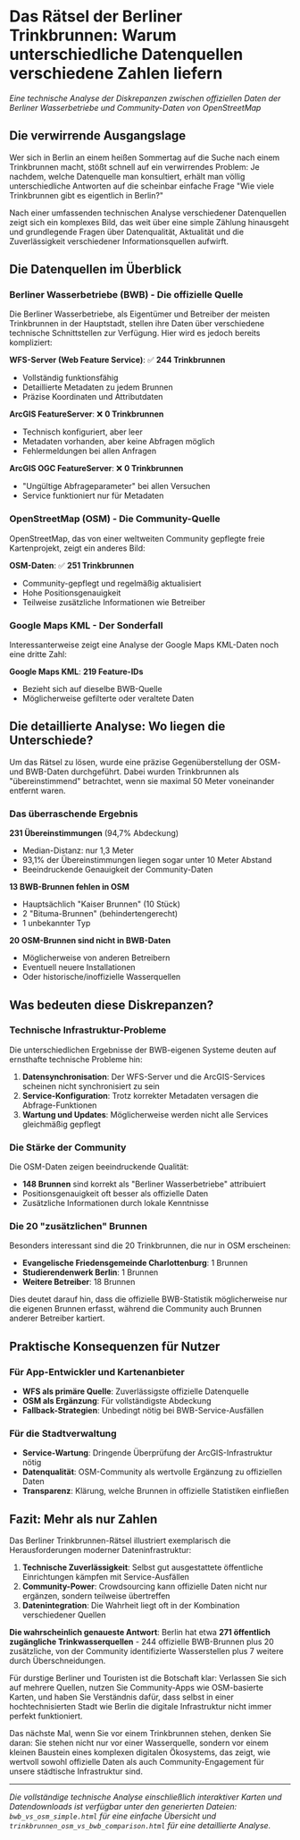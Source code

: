 # Das Rätsel der Berliner Trinkbrunnen: Warum unterschiedliche Datenquellen verschiedene Zahlen liefern

*Eine technische Analyse der Diskrepanzen zwischen offiziellen Daten der Berliner Wasserbetriebe und Community-Daten von OpenStreetMap*

## Die verwirrende Ausgangslage

Wer sich in Berlin an einem heißen Sommertag auf die Suche nach einem Trinkbrunnen macht, stößt schnell auf ein verwirrendes Problem: Je nachdem, welche Datenquelle man konsultiert, erhält man völlig unterschiedliche Antworten auf die scheinbar einfache Frage "Wie viele Trinkbrunnen gibt es eigentlich in Berlin?"

Nach einer umfassenden technischen Analyse verschiedener Datenquellen zeigt sich ein komplexes Bild, das weit über eine simple Zählung hinausgeht und grundlegende Fragen über Datenqualität, Aktualität und die Zuverlässigkeit verschiedener Informationsquellen aufwirft.

## Die Datenquellen im Überblick

### Berliner Wasserbetriebe (BWB) - Die offizielle Quelle

Die Berliner Wasserbetriebe, als Eigentümer und Betreiber der meisten Trinkbrunnen in der Hauptstadt, stellen ihre Daten über verschiedene technische Schnittstellen zur Verfügung. Hier wird es jedoch bereits kompliziert:

**WFS-Server (Web Feature Service)**: ✅ **244 Trinkbrunnen**
- Vollständig funktionsfähig
- Detaillierte Metadaten zu jedem Brunnen
- Präzise Koordinaten und Attributdaten

**ArcGIS FeatureServer**: ❌ **0 Trinkbrunnen**
- Technisch konfiguriert, aber leer
- Metadaten vorhanden, aber keine Abfragen möglich
- Fehlermeldungen bei allen Anfragen

**ArcGIS OGC FeatureServer**: ❌ **0 Trinkbrunnen**
- "Ungültige Abfrageparameter" bei allen Versuchen
- Service funktioniert nur für Metadaten

### OpenStreetMap (OSM) - Die Community-Quelle

OpenStreetMap, das von einer weltweiten Community gepflegte freie Kartenprojekt, zeigt ein anderes Bild:

**OSM-Daten**: ✅ **251 Trinkbrunnen**
- Community-gepflegt und regelmäßig aktualisiert
- Hohe Positionsgenauigkeit
- Teilweise zusätzliche Informationen wie Betreiber

### Google Maps KML - Der Sonderfall

Interessanterweise zeigt eine Analyse der Google Maps KML-Daten noch eine dritte Zahl:

**Google Maps KML**: **219 Feature-IDs**
- Bezieht sich auf dieselbe BWB-Quelle
- Möglicherweise gefilterte oder veraltete Daten

## Die detaillierte Analyse: Wo liegen die Unterschiede?

Um das Rätsel zu lösen, wurde eine präzise Gegenüberstellung der OSM- und BWB-Daten durchgeführt. Dabei wurden Trinkbrunnen als "übereinstimmend" betrachtet, wenn sie maximal 50 Meter voneinander entfernt waren.

### Das überraschende Ergebnis

**231 Übereinstimmungen** (94,7% Abdeckung)
- Median-Distanz: nur 1,3 Meter
- 93,1% der Übereinstimmungen liegen sogar unter 10 Meter Abstand
- Beeindruckende Genauigkeit der Community-Daten

**13 BWB-Brunnen fehlen in OSM**
- Hauptsächlich "Kaiser Brunnen" (10 Stück)
- 2 "Bituma-Brunnen" (behindertengerecht)
- 1 unbekannter Typ

**20 OSM-Brunnen sind nicht in BWB-Daten**
- Möglicherweise von anderen Betreibern
- Eventuell neuere Installationen
- Oder historische/inoffizielle Wasserquellen

## Was bedeuten diese Diskrepanzen?

### Technische Infrastruktur-Probleme

Die unterschiedlichen Ergebnisse der BWB-eigenen Systeme deuten auf ernsthafte technische Probleme hin:

1. **Datensynchronisation**: Der WFS-Server und die ArcGIS-Services scheinen nicht synchronisiert zu sein
2. **Service-Konfiguration**: Trotz korrekter Metadaten versagen die Abfrage-Funktionen
3. **Wartung und Updates**: Möglicherweise werden nicht alle Services gleichmäßig gepflegt

### Die Stärke der Community

Die OSM-Daten zeigen beeindruckende Qualität:
- **148 Brunnen** sind korrekt als "Berliner Wasserbetriebe" attribuiert
- Positionsgenauigkeit oft besser als offizielle Daten
- Zusätzliche Informationen durch lokale Kenntnisse

### Die 20 "zusätzlichen" Brunnen

Besonders interessant sind die 20 Trinkbrunnen, die nur in OSM erscheinen:
- **Evangelische Friedensgemeinde Charlottenburg**: 1 Brunnen
- **Studierendenwerk Berlin**: 1 Brunnen  
- **Weitere Betreiber**: 18 Brunnen

Dies deutet darauf hin, dass die offizielle BWB-Statistik möglicherweise nur die eigenen Brunnen erfasst, während die Community auch Brunnen anderer Betreiber kartiert.

## Praktische Konsequenzen für Nutzer

### Für App-Entwickler und Kartenanbieter

- **WFS als primäre Quelle**: Zuverlässigste offizielle Datenquelle
- **OSM als Ergänzung**: Für vollständigste Abdeckung
- **Fallback-Strategien**: Unbedingt nötig bei BWB-Service-Ausfällen

### Für die Stadtverwaltung

- **Service-Wartung**: Dringende Überprüfung der ArcGIS-Infrastruktur nötig
- **Datenqualität**: OSM-Community als wertvolle Ergänzung zu offiziellen Daten
- **Transparenz**: Klärung, welche Brunnen in offizielle Statistiken einfließen

## Fazit: Mehr als nur Zahlen

Das Berliner Trinkbrunnen-Rätsel illustriert exemplarisch die Herausforderungen moderner Dateninfrastruktur:

1. **Technische Zuverlässigkeit**: Selbst gut ausgestattete öffentliche Einrichtungen kämpfen mit Service-Ausfällen
2. **Community-Power**: Crowdsourcing kann offizielle Daten nicht nur ergänzen, sondern teilweise übertreffen
3. **Datenintegration**: Die Wahrheit liegt oft in der Kombination verschiedener Quellen

**Die wahrscheinlich genaueste Antwort**: Berlin hat etwa **271 öffentlich zugängliche Trinkwasserquellen** - 244 offizielle BWB-Brunnen plus 20 zusätzliche, von der Community identifizierte Wasserstellen plus 7 weitere durch Überschneidungen.

Für durstige Berliner und Touristen ist die Botschaft klar: Verlassen Sie sich auf mehrere Quellen, nutzen Sie Community-Apps wie OSM-basierte Karten, und haben Sie Verständnis dafür, dass selbst in einer hochtechnisierten Stadt wie Berlin die digitale Infrastruktur nicht immer perfekt funktioniert.

Das nächste Mal, wenn Sie vor einem Trinkbrunnen stehen, denken Sie daran: Sie stehen nicht nur vor einer Wasserquelle, sondern vor einem kleinen Baustein eines komplexen digitalen Ökosystems, das zeigt, wie wertvoll sowohl offizielle Daten als auch Community-Engagement für unsere städtische Infrastruktur sind.

---

*Die vollständige technische Analyse einschließlich interaktiver Karten und Datendownloads ist verfügbar unter den generierten Dateien: `bwb_vs_osm_simple.html` für eine einfache Übersicht und `trinkbrunnen_osm_vs_bwb_comparison.html` für eine detaillierte Analyse.*